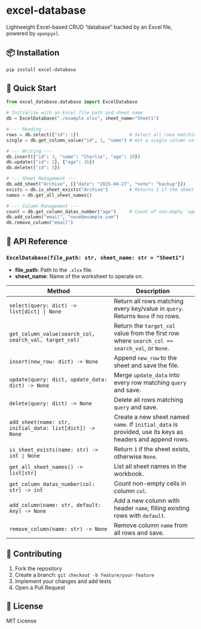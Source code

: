 # excel-database

Lightweight Excel-based CRUD “database” backed by an Excel file, powered by `openpyxl`.

## 📦 Installation

```bash
pip install excel-database
```

## 🚀 Quick Start

```python
from excel_database.database import ExcelDatabase

# Initialize with an Excel file path and sheet name
db = ExcelDatabase("./example.xlsx", sheet_name="Sheet1")

# --- Reading ---
rows = db.select({"id": 1})                   # Select all rows matching the query
single = db.get_column_value("id", 1, "name") # Get a single column value from the first matching row

# --- Writing ---
db.insert({"id": 3, "name": "Charlie", "age": 20})
db.update({"id": 2}, {"age": 26})
db.delete({"id": 3})

# --- Sheet Management ---
db.add_sheet("Archive", [{"date": "2025-04-27", "note": "backup"}])
exists = db.is_sheet_exists("Archive")        # Returns 1 if the sheet exists, otherwise None
names = db.get_all_sheet_names()

# --- Column Management ---
count = db.get_column_datas_number("age")     # Count of non-empty 'age' entries
db.add_column("email", "none@example.com")
db.remove_column("email")
```

## 📖 API Reference

### `ExcelDatabase(file_path: str, sheet_name: str = "Sheet1")`

- **file_path**: Path to the `.xlsx` file.
- **sheet_name**: Name of the worksheet to operate on.

| Method                                                      | Description                                                                     |
|-------------------------------------------------------------|---------------------------------------------------------------------------------|
| `select(query: dict) -> list[dict] \| None`                 | Return all rows matching every key/value in `query`. Returns `None` if no rows. |
| `get_column_value(search_col, search_val, target_col)`      | Return the `target_col` value from the first row where `search_col == search_val`, or `None`. |
| `insert(new_row: dict) -> None`                             | Append `new_row` to the sheet and save the file.                                |
| `update(query: dict, update_data: dict) -> None`            | Merge `update_data` into every row matching `query` and save.                   |
| `delete(query: dict) -> None`                               | Delete all rows matching `query` and save.                                      |
| `add_sheet(name: str, initial_data: list[dict]) -> None`    | Create a new sheet named `name`. If `initial_data` is provided, use its keys as headers and append rows. |
| `is_sheet_exists(name: str) -> int \| None`                 | Return `1` if the sheet exists, otherwise `None`.                               |
| `get_all_sheet_names() -> list[str]`                        | List all sheet names in the workbook.                                           |
| `get_column_datas_number(col: str) -> int`                  | Count non-empty cells in column `col`.                                          |
| `add_column(name: str, default: Any) -> None`               | Add a new column with header `name`, filling existing rows with `default`.      |
| `remove_column(name: str) -> None`                          | Remove column `name` from all rows and save.                                    |

## 🤝 Contributing

1. Fork the repository  
2. Create a branch: `git checkout -b feature/your-feature`  
3. Implement your changes and add tests  
4. Open a Pull Request

## 📄 License

MIT License
